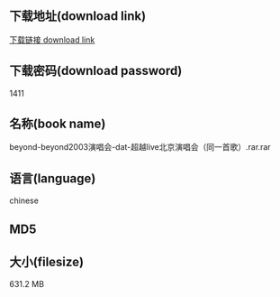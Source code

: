 ## 下载地址(download link)
[下载链接 download link](https://tutu365.netlify.app/?s=beyond-beyond2003%E6%BC%94%E5%94%B1%E4%BC%9A-dat-%E8%B6%85%E8%B6%8Alive%E5%8C%97%E4%BA%AC%E6%BC%94%E5%94%B1%E4%BC%9A%EF%BC%88%E5%90%8C%E4%B8%80%E9%A6%96%E6%AD%8C%EF%BC%89.rar)

## 下载密码(download password)
1411

## 名称(book name)
beyond-beyond2003演唱会-dat-超越live北京演唱会（同一首歌）.rar.rar

## 语言(language)
chinese

## MD5


## 大小(filesize)
631.2 MB

